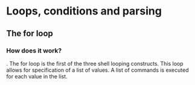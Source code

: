 # Loops, conditions and parsing
## The for loop
### How does it work?
. The for loop is the first of the three shell looping constructs. This loop allows for specification of a list of values. A list of commands is executed for each value in the list.
